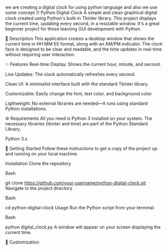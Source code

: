 we are  creating a digital clock for using python language and also we use some concept
⏰ Python Digital Clock
A simple and clean graphical digital clock created using Python's built-in Tkinter library. This project displays the current time, updating every second, in a resizable window. It's a great beginner project for those learning GUI development with Python.

📜 Description
This application creates a desktop window that shows the current time in HH:MM:SS format, along with an AM/PM indicator. The clock face is designed to be clear and readable, and the time updates in real-time without requiring user interaction.

✨ Features
Real-time Display: Shows the current hour, minute, and second.

Live Updates: The clock automatically refreshes every second.

Clean UI: A minimalist interface built with the standard Tkinter library.

Customizable: Easily change the font, text color, and background color.

Lightweight: No external libraries are needed—it runs using standard Python installations.

⚙️ Requirements
All you need is Python 3 installed on your system. The necessary libraries (tkinter and time) are part of the Python Standard Library.

Python 3.x

🚀 Getting Started
Follow these instructions to get a copy of the project up and running on your local machine.

Installation
Clone the repository

Bash

git clone https://github.com/your-username/python-digital-clock.git
Navigate to the project directory

Bash

cd python-digital-clock
Usage
Run the Python script from your terminal:

Bash

python digital_clock.py
A window will appear on your screen displaying the current time.

🎨 Customization

